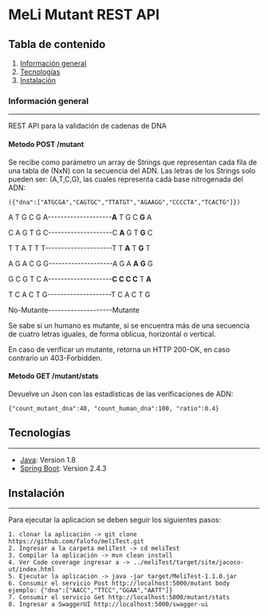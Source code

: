 # MeLi Mutant REST API
## Tabla de contenido
1. [Información general](#general-info)
2. [Tecnologías](#technologies)
3. [Instalación](#installation)
### Información general
***
REST API para la validación de cadenas de DNA 

#### Metodo POST /mutant

Se recibe como parámetro un array de Strings que representan cada fila de una tabla
de (NxN) con la secuencia del ADN. Las letras de los Strings solo pueden ser: (A,T,C,G), las
cuales representa cada base nitrogenada del ADN:
```
({"dna":["ATGCGA","CAGTGC","TTATGT","AGAAGG","CCCCTA","TCACTG"]})
```

A T G C G A--------------------**A** T G C **G** A

C A G T G C--------------------C **A** G T **G** C

T T A T T T---------------------T T **A** T **G** T

A G A C G G--------------------A G A **A** **G** G

G C G T C A--------------------**C C C C** T **A**

T C A C T G--------------------T C A C T G

No-Mutante--------------------Mutante 

Se sabe si un humano es mutante, si se encuentra más de una secuencia de cuatro letras
iguales, de forma oblicua, horizontal o vertical.

En caso de verificar un mutante, retorna un HTTP 200-OK, en caso contrario un 403-Forbidden.

#### Metodo GET /mutant/stats

Devuelve un Json con las estadísticas de las verificaciones de ADN: 
```
{"count_mutant_dna":40, "count_human_dna":100, "ratio":0.4}
```

## Tecnologías
***
* [Java](https://www.java.com/): Version 1.8 
* [Spring Boot](https://spring.io/): Version 2.4.3
## Instalación
***
Para ejecutar la aplicacion se deben seguir los siguientes pasos: 
```
1. clonar la aplicación -> git clone https://github.com/falofo/meliTest.git
2. Ingresar a la carpeta meliTest -> cd meliTest
3. Compilar la aplicación -> mvn clean install
4. Ver Code coverage ingresar a -> ../meliTest/target/site/jacoco-ut/index.html
5. Ejecutar la aplicación -> java -jar target/MeliTest-1.1.0.jar
6. Consumir el servicio Post http://localhost:5000/mutant body ejemplo: {"dna":["AACC","TTCC","GGAA","AATT"]}
7. Consumir el servicio Get http://localhost:5000/mutant/stats 
8. Ingresar a SwaggerUI http://localhost:5000/swagger-ui
```

